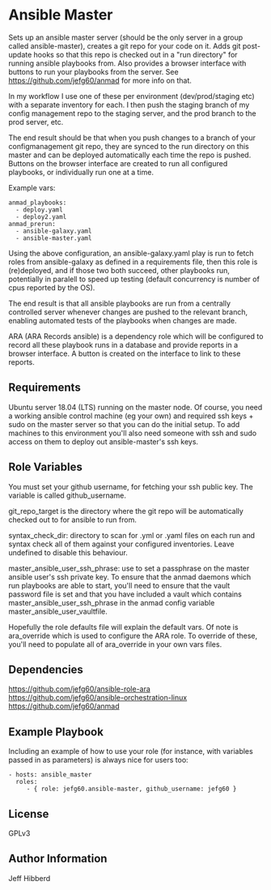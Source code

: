 Ansible Master
=========

Sets up an ansible master server (should be the only server in a group called ansible-master), creates a git repo for your code on it. Adds git post-update hooks so that this repo is checked out in a "run directory" for running ansible playbooks from. Also provides a browser interface with buttons to run your playbooks from the server. See https://github.com/jefg60/anmad for more info on that.

In my workflow I use one of these per environment (dev/prod/staging etc) with a separate inventory for each. I then push the staging branch of my config management repo to the staging server, and the prod branch to the prod server, etc.

The end result should be that when you push changes to a branch of your configmanagement git repo, they are synced to the run directory on this master and can be deployed automatically each time the repo is pushed. Buttons on the browser interface are created to run all configured playbooks, or individually run one at a time.

Example vars:

```
anmad_playbooks:
  - deploy.yaml
  - deploy2.yaml
anmad_prerun:
  - ansible-galaxy.yaml
  - ansible-master.yaml
```

Using the above configuration, an ansible-galaxy.yaml play is run to fetch roles from ansible-galaxy as defined in a requirements file, then this role is (re)deployed, and if those two both succeed, other playbooks run, potentially in paralell to speed up testing (default concurrency is number of cpus reported by the OS).

The end result is that all ansible playbooks are run from a centrally controlled server whenever changes are pushed to the relevant branch, enabling automated tests of the playbooks when changes are made.

ARA (ARA Records ansible) is a dependency role which will be configured to record all these playbook runs in a database and provide reports in a browser interface. A button is created on the interface to link to these reports.

Requirements
------------

Ubuntu server 18.04 (LTS) running on the master node.
Of course, you need a working ansible control machine (eg your own) and required ssh keys + sudo on the master server so that you can do the initial setup. To add machines to this environment you'll also need someone with ssh and sudo access on them to deploy out ansible-master's ssh keys.

Role Variables
--------------

You must set your github username, for fetching your ssh public key. The variable is called github_username.

git_repo_target is the directory where the git repo will be automatically checked out to for ansible to run from.

syntax_check_dir: directory to scan for .yml or .yaml files on each run and syntax check all of them against your configured inventories. Leave undefined to disable this behaviour.

master_ansible_user_ssh_phrase: use to set a passphrase on the master ansible user's ssh private key. To ensure that the anmad daemons which run playbooks are able to start, you'll need to ensure that the vault password file is set and that you have included a vault which contains master_ansible_user_ssh_phrase in the anmad config variable master_ansible_user_vaultfile.

Hopefully the role defaults file will explain the default vars. Of note is ara_override which is used to configure the ARA role. To override of these, you'll need to populate all of ara_override in your own vars files.

Dependencies
------------
https://github.com/jefg60/ansible-role-ara
https://github.com/jefg60/ansible-orchestration-linux
https://github.com/jefg60/anmad

Example Playbook
----------------

Including an example of how to use your role (for instance, with variables passed in as parameters) is always nice for users too:

    - hosts: ansible_master
      roles:
         - { role: jefg60.ansible-master, github_username: jefg60 }

License
-------

GPLv3

Author Information
------------------

Jeff Hibberd
